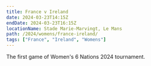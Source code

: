 ```yaml
---
title: France v Ireland
date: 2024-03-23T14:15Z
endDate: 2024-03-23T16:15Z
locationName: Stade Marie-Marvingt, Le Mans
path: /2024/womens/france-ireland/
tags: ["France", "Ireland", "Womens"]
---
```


The first game of Women's 6 Nations 2024 tournament.
